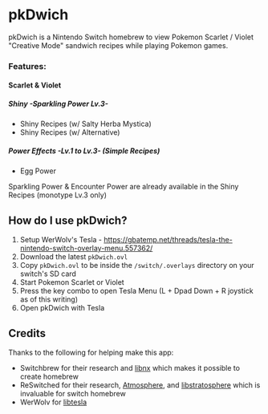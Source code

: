 # pkDwich

pkDwich is a Nintendo Switch homebrew to view Pokemon Scarlet / Violet "Creative Mode" sandwich recipes while playing Pokemon games.

### Features:

#### Scarlet & Violet

##### Shiny -Sparkling Power Lv.3-

- Shiny Recipes (w/ Salty Herba Mystica)
- Shiny Recipes (w/ Alternative)

##### Power Effects -Lv.1 to Lv.3- (Simple Recipes)

- Egg Power

Sparkling Power & Encounter Power are already available in the Shiny Recipes (monotype Lv.3 only)

## How do I use pkDwich?

1. Setup WerWolv's Tesla - https://gbatemp.net/threads/tesla-the-nintendo-switch-overlay-menu.557362/
1. Download the latest `pkDwich.ovl`
1. Copy `pkDwich.ovl` to be inside the `/switch/.overlays` directory on your switch's SD card
1. Start Pokemon Scarlet or Violet
1. Press the key combo to open Tesla Menu (L + Dpad Down + R joystick as of this writing)
1. Open pkDwich with Tesla

## Credits

Thanks to the following for helping make this app:

- Switchbrew for their research and [libnx](https://github.com/switchbrew/libnx) which makes it possible to create homebrew
- ReSwitched for their research, [Atmosphere](https://github.com/Atmosphere-NX/Atmosphere), and [libstratosphere](https://github.com/Atmosphere-NX/libstratosphere) which is invaluable for switch homebrew
- WerWolv for [libtesla](https://github.com/WerWolv/libtesla)
